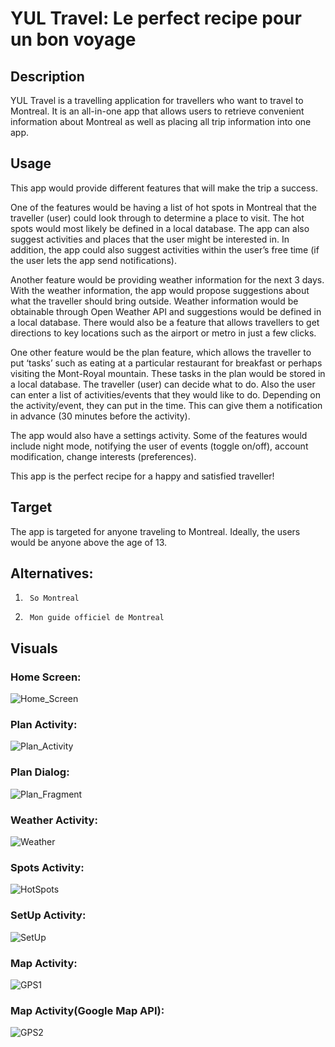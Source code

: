 # YUL Travel: Le perfect recipe pour un bon voyage

## Description
YUL Travel is a travelling application for travellers who want to travel to 
Montreal. It is an all-in-one app that allows users to retrieve convenient 
information about Montreal as well as placing all trip information into one app.

## Usage
This app would provide different features that will make the trip a success. 

One of the features would be having a list of hot spots in Montreal that the 
traveller (user) could look through to determine a place to visit. The hot spots
would most likely be defined in a local database. The app can also suggest 
activities and places that the user might be interested in. In addition, the app 
could also suggest activities within the user’s free time (if the user lets the 
app send notifications).

Another feature would be providing weather information for the next 3 days. With
the weather information, the app would propose suggestions about what the 
traveller should bring outside. Weather information would be obtainable through 
Open Weather API and suggestions would be defined in a local database.
There would also be a feature that allows travellers to get directions to key 
locations such as the airport or metro in just a few clicks.

One other feature would be the plan feature, which allows the traveller to put 
‘tasks’ such as eating at a particular restaurant for breakfast or perhaps 
visiting the Mont-Royal mountain. These tasks in the plan would be stored in a 
local database. The traveller (user) can decide what to do. Also the user can 
enter a list of activities/events that they would like to do. Depending on the 
activity/event, they can put in the time. This can give them a notification in 
advance (30 minutes before the activity).

The app would also have a settings activity. Some of the features would include 
night mode, notifying the user of events (toggle on/off), account modification, 
change interests (preferences).

This app is the perfect recipe for a happy and satisfied traveller!

## Target
The app is targeted for anyone traveling to Montreal. Ideally, the users would 
be anyone above the age of 13.

## Alternatives:
1.  	So Montreal
2.  	Mon guide officiel de Montreal


## Visuals
### Home Screen:
![Home_Screen](/uploads/6cc507dd07f5a63a1a1a0d40be46c20f/Home_Screen.PNG)
### Plan Activity:
![Plan_Activity](/uploads/ec9de3fc003f2ea3e07bbaccee84fae4/Plan_Activity.PNG)
### Plan Dialog:
![Plan_Fragment](/uploads/526ff4827064efd1e3c26a596d4e5271/Plan_Fragment.PNG)
### Weather Activity:
![Weather](/uploads/93f5ae8b76b978079ae5a68c6945e399/Weather.PNG)
### Spots Activity:
![HotSpots](/uploads/bcc66a80ddf1dfee7488334352c0955b/HotSpots.PNG)
### SetUp Activity:
![SetUp](/uploads/be9319a98362bbdd720166bbecdc3bdf/SetUp.PNG)
### Map Activity:
![GPS1](/uploads/f17bff2accf0016dca3979782a1da74a/GPS1.PNG)
### Map Activity(Google Map API):
![GPS2](/uploads/33f16abfe266d7798ba91f98fb91628f/GPS2.PNG)


